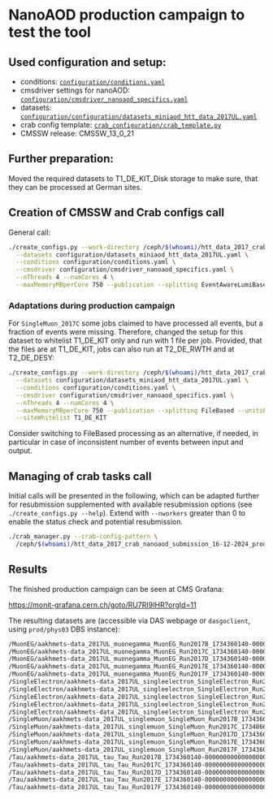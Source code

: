 # NanoAOD production campaign to test the tool

## Used configuration and setup:

* conditions: [`configuration/conditions.yaml`](../configuration/conditions.yaml)
* cmsdriver settings for nanoAOD: [`configuration/cmsdriver_nanoaod_specifics.yaml`](../configuration/cmsdriver_nanoaod_specifics.yaml)
* datasets: [`configuration/configuration/datasets_miniaod_htt_data_2017UL.yaml`](../configuration/datasets_miniaod_htt_data_2017UL.yaml)
* crab config template: [`crab_configuration/crab_template.py`](../crab_configuration/crab_template.py)
* CMSSW release: CMSSW_13_0_21

## Further preparation:

Moved the required datasets to T1_DE_KIT_Disk storage to make sure, that they can be processed at German sites.

## Creation of CMSSW and Crab configs call

General call:

```bash
./create_configs.py --work-directory /ceph/$(whoami)/htt_data_2017_crab_nanoaod_submission_16-12-2024_prodreleasev12/ \
  --datasets configuration/datasets_miniaod_htt_data_2017UL.yaml \
  --conditions configuration/conditions.yaml \
  --cmsdriver configuration/cmsdriver_nanoaod_specifics.yaml \
  --nThreads 4 --numCores 4 \
  --maxMemoryMBperCore 750 --publication --splitting EventAwareLumiBased --unitsPerJob 250000 --maxJobRuntimeMin 900
```

### Adaptations during production campaign

For `SingleMuon_2017C` some jobs claimed to have processed all events, but a fraction of events were missing. Therefore, changed the setup for this dataset to whitelist T1_DE_KIT only and run with 1 file per job. Provided, that the files are at T1_DE_KIT, jobs can also run at T2_DE_RWTH and at T2_DE_DESY:

```bash
./create_configs.py --work-directory /ceph/$(whoami)/htt_data_2017_crab_nanoaod_submission_16-12-2024_prodreleasev12_filebased/ \
  --datasets configuration/datasets_miniaod_htt_data_2017UL.yaml \
  --conditions configuration/conditions.yaml \
  --cmsdriver configuration/cmsdriver_nanoaod_specifics.yaml \
  --nThreads 4 --numCores 4 \
  --maxMemoryMBperCore 750 --publication --splitting FileBased --unitsPerJob 1 --maxJobRuntimeMin 360 \
  --siteWhitelist T1_DE_KIT
```

 Consider switching to FileBased processing as an alternative, if needed, in particular in case of inconsistent number of events between input and output.

## Managing of crab tasks call

Initial calls will be presented in the following, which can be adapted further for resubmission supplemented with available resubmission options (see `./create_configs.py --help`). Extend with `--nworkers` greater than 0 to enable the status check and potential resubmission.

```bash
./crab_manager.py --crab-config-pattern \
  /ceph/$(whoami)/htt_data_2017_crab_nanoaod_submission_16-12-2024_prodreleasev12*/crabconfigs/*.py
```

## Results

The finished production campaign can be seen at CMS Grafana:

https://monit-grafana.cern.ch/goto/RU7RI9IHR?orgId=11

The resulting datasets are (accessible via DAS webpage or `dasgoclient`, using `prod/phys03` DBS instance):

```bash
/MuonEG/aakhmets-data_2017UL_muonegamma_MuonEG_Run2017B_1734360140-00000000000000000000000000000000/USER
/MuonEG/aakhmets-data_2017UL_muonegamma_MuonEG_Run2017C_1734360140-00000000000000000000000000000000/USER
/MuonEG/aakhmets-data_2017UL_muonegamma_MuonEG_Run2017D_1734360140-00000000000000000000000000000000/USER
/MuonEG/aakhmets-data_2017UL_muonegamma_MuonEG_Run2017E_1734360140-00000000000000000000000000000000/USER
/MuonEG/aakhmets-data_2017UL_muonegamma_MuonEG_Run2017F_1734360140-00000000000000000000000000000000/USER
/SingleElectron/aakhmets-data_2017UL_singleelectron_SingleElectron_Run2017B_1734360140-00000000000000000000000000000000/USER
/SingleElectron/aakhmets-data_2017UL_singleelectron_SingleElectron_Run2017C_1734360140-00000000000000000000000000000000/USER
/SingleElectron/aakhmets-data_2017UL_singleelectron_SingleElectron_Run2017D_1734360140-00000000000000000000000000000000/USER
/SingleElectron/aakhmets-data_2017UL_singleelectron_SingleElectron_Run2017E_1734360140-00000000000000000000000000000000/USER
/SingleElectron/aakhmets-data_2017UL_singleelectron_SingleElectron_Run2017F_1734360140-00000000000000000000000000000000/USER
/SingleMuon/aakhmets-data_2017UL_singlemuon_SingleMuon_Run2017B_1734360140-00000000000000000000000000000000/USER
/SingleMuon/aakhmets-data_2017UL_singlemuon_SingleMuon_Run2017C_1734866484-00000000000000000000000000000000/USER
/SingleMuon/aakhmets-data_2017UL_singlemuon_SingleMuon_Run2017D_1734360140-00000000000000000000000000000000/USER
/SingleMuon/aakhmets-data_2017UL_singlemuon_SingleMuon_Run2017E_1734360140-00000000000000000000000000000000/USER
/SingleMuon/aakhmets-data_2017UL_singlemuon_SingleMuon_Run2017F_1734360140-00000000000000000000000000000000/USER
/Tau/aakhmets-data_2017UL_tau_Tau_Run2017B_1734360140-00000000000000000000000000000000/USER
/Tau/aakhmets-data_2017UL_tau_Tau_Run2017C_1734360140-00000000000000000000000000000000/USER
/Tau/aakhmets-data_2017UL_tau_Tau_Run2017D_1734360140-00000000000000000000000000000000/USER
/Tau/aakhmets-data_2017UL_tau_Tau_Run2017E_1734360140-00000000000000000000000000000000/USER
/Tau/aakhmets-data_2017UL_tau_Tau_Run2017F_1734360140-00000000000000000000000000000000/USER
```
